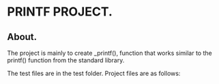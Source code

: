# PRINTF PROJECT.

## About.

The project is mainly to create _printf(), function that works similar to the printf() function from the standard library.

The test files are in the test folder. Project files are as follows:
